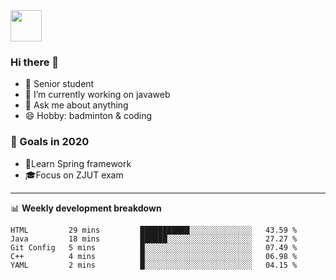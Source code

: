<img src="https://github.com/egoist/egoist/raw/master/balloon.gif" width="50">

### Hi there 🐏

- 🌱 Senior student
- 🔭 I’m currently working on javaweb
- 💬 Ask me about anything
- 😄 Hobby: badminton & coding

### 🚀 Goals in 2020
+ 🍃Learn Spring framework
+ 🎓Focus on ZJUT exam
-------

📊 **Weekly development breakdown**
<!--START_SECTION:waka-->
```text
HTML         29 mins         ███████████░░░░░░░░░░░░░░   43.59 % 
Java         18 mins         ██████░░░░░░░░░░░░░░░░░░░   27.27 % 
Git Config   5 mins          █░░░░░░░░░░░░░░░░░░░░░░░░   07.49 % 
C++          4 mins          █░░░░░░░░░░░░░░░░░░░░░░░░   06.98 % 
YAML         2 mins          █░░░░░░░░░░░░░░░░░░░░░░░░   04.15 %
```
<!--END_SECTION:waka-->
